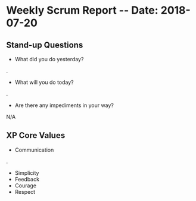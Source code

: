 # Weekly Scrum Report  -- Date: 2018-07-20


## Stand-up Questions

- What did you do yesterday?

.

- What will you do today?

.

- Are there any impediments in your way?

N/A

## XP Core Values

- Communication

.

- Simplicity
- Feedback
- Courage
- Respect




